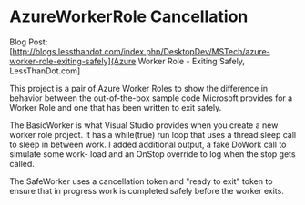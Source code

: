 AzureWorkerRole Cancellation
============================

Blog Post: [http://blogs.lessthandot.com/index.php/DesktopDev/MSTech/azure-worker-role-exiting-safely](Azure Worker Role - Exiting Safely, LessThanDot.com]

This project is a pair of Azure Worker Roles to show the difference in behavior 
between the out-of-the-box sample code Microsoft provides for a Worker Role and 
one that has been written to exit safely.

The BasicWorker is what Visual Studio provides when you create a new worker role 
project. It has a while(true) run loop that uses a thread.sleep call to sleep in 
between work. I added additional output, a fake DoWork call to simulate some work-
load and an OnStop override to log when the stop gets called.

The SafeWorker uses a cancellation token and "ready to exit" token to ensure that
in progress work is completed safely before the worker exits.

